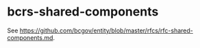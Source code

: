 # bcrs-shared-components

See https://github.com/bcgov/entity/blob/master/rfcs/rfc-shared-components.md.
